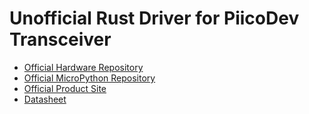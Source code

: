 [Official Hardware Repository]: https://github.com/CoreElectronics/CE-PiicoDev-Transceiver-915-MHz/tree/b7b5da00014e3c9bc98617ebd7cdf4babc00639b
[Official MicroPython Repository]: https://github.com/CoreElectronics/CE-PiicoDev-Transceiver-MicroPython-Module/tree/2c3e4423b86cfcb372a998f5bbc74319162b9a85
[Official Product Site]: https://piico.dev/p27
[Datasheet]: https://www.hoperf.com/modules/rf_transceiver/RFM69HCW.html
# Unofficial Rust Driver for PiicoDev Transceiver
- [Official Hardware Repository]
- [Official MicroPython Repository]
- [Official Product Site]
- [Datasheet]
